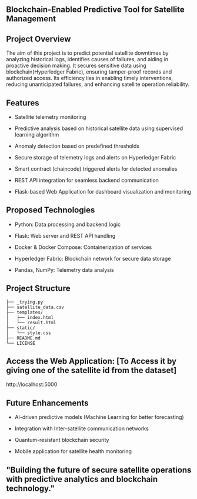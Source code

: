 ## Blockchain-Enabled Predictive Tool for Satellite Management

## Project Overview

The aim of this project is to predict potential satellite downtimes by analyzing historical logs, identifies causes of failures, and aiding in proactive decision making. It secures sensitive data using blockchain(Hyperledger Fabric), ensuring tamper-proof records and authorized access. Its efficiency lies in enabling timely interventions, reducing unanticipated failures, and enhancing satellite operation reliability.

## Features

- Satellite telemetry monitoring

- Predictive analysis based on historical satellite data using supervised learning algorithm

- Anomaly detection based on predefined thresholds 

- Secure storage of telemetry logs and alerts on Hyperledger Fabric

- Smart contract (chaincode) triggered alerts for detected anomalies

- REST API integration for seamless backend communication

- Flask-based Web Application for dashboard visualization and monitoring

## Proposed Technologies

- Python: Data processing and backend logic

- Flask: Web server and REST API handling

- Docker & Docker Compose: Containerization of services

- Hyperledger Fabric: Blockchain network for secure data storage

- Pandas, NumPy: Telemetry data analysis

## Project Structure
```
├── _trying.py
├── satellite_data.csv
├── templates/
│   ├── index.html
│   └── result.html
├── static/
│   └── style.css
├── README.md
└── LICENSE
```
## Access the Web Application: [To Access it by giving one of the satellite id from the dataset]

http://localhost:5000

## Future Enhancements

- AI-driven predictive models (Machine Learning for better forecasting)

- Integration with Inter-satellite communication networks

- Quantum-resistant blockchain security

- Mobile application for satellite health monitoring

## "Building the future of secure satellite operations with predictive analytics and blockchain technology."
